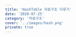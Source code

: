 ```yaml
---
title: 'HashTable 자료구조 다루기'
date: '2020-07-25'
category: '자료구조'
cover: '../images/hash.png'
private: true
---
```

